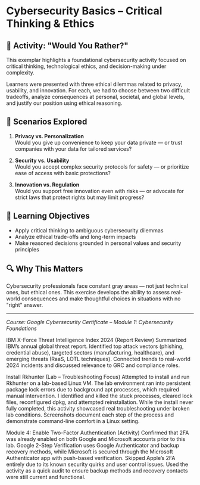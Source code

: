 # Cybersecurity Basics – Critical Thinking & Ethics

## 🧠 Activity: "Would You Rather?"
This exemplar highlights a foundational cybersecurity activity focused on critical thinking, technological ethics, and decision-making under complexity.

Learners were presented with three ethical dilemmas related to privacy, usability, and innovation. For each, we had to choose between two difficult tradeoffs, analyze consequences at personal, societal, and global levels, and justify our position using ethical reasoning.

## 🧩 Scenarios Explored

1. **Privacy vs. Personalization**  
   Would you give up convenience to keep your data private — or trust companies with your data for tailored services?

2. **Security vs. Usability**  
   Would you accept complex security protocols for safety — or prioritize ease of access with basic protections?

3. **Innovation vs. Regulation**  
   Would you support free innovation even with risks — or advocate for strict laws that protect rights but may limit progress?

## 🎯 Learning Objectives
- Apply critical thinking to ambiguous cybersecurity dilemmas
- Analyze ethical trade-offs and long-term impacts
- Make reasoned decisions grounded in personal values and security principles

## 🔍 Why This Matters
Cybersecurity professionals face constant gray areas — not just technical ones, but ethical ones. This exercise develops the ability to assess real-world consequences and make thoughtful choices in situations with no "right" answer.

---

*Course: Google Cybersecurity Certificate – Module 1: Cybersecurity Foundations*

IBM X-Force Threat Intelligence Index 2024 (Report Review)
Summarized IBM’s annual global threat report. Identified top attack vectors (phishing, credential abuse), targeted sectors (manufacturing, healthcare), and emerging threats (RaaS, LOTL techniques). Connected trends to real-world 2024 incidents and discussed relevance to GRC and compliance roles.

Install Rkhunter (Lab – Troubleshooting Focus)
Attempted to install and run Rkhunter on a lab-based Linux VM. The lab environment ran into persistent package lock errors due to background apt processes, which required manual intervention. I identified and killed the stuck processes, cleared lock files, reconfigured dpkg, and attempted reinstallation. While the install never fully completed, this activity showcased real troubleshooting under broken lab conditions. Screenshots document each step of the process and demonstrate command-line comfort in a Linux setting.

Module 4: Enable Two-Factor Authentication (Activity)
Confirmed that 2FA was already enabled on both Google and Microsoft accounts prior to this lab. Google 2-Step Verification uses Google Authenticator and backup recovery methods, while Microsoft is secured through the Microsoft Authenticator app with push-based verification. Skipped Apple’s 2FA entirely due to its known security quirks and user control issues. Used the activity as a quick audit to ensure backup methods and recovery contacts were still current and functional.